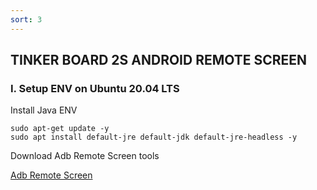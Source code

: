 ```yaml
---
sort: 3
---
```


## TINKER BOARD 2S ANDROID REMOTE SCREEN

### I. Setup ENV on Ubuntu 20.04 LTS

Install Java ENV
```shell
sudo apt-get update -y
sudo apt install default-jre default-jdk default-jre-headless -y

```

Download Adb Remote Screen tools

[Adb Remote Screen](https://github.com/MajeurAndroid/Adb-Remote-Screen/releases/download/3.0/AdbRemoteScreen-3.0.jar)

















